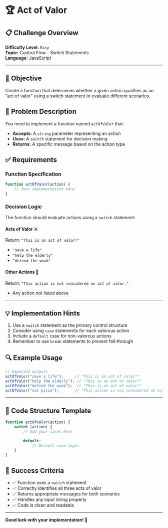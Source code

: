 # 🏆 Act of Valor

## 📋 Challenge Overview

**Difficulty Level:** `Easy`  
**Topic:** Control Flow - Switch Statements  
**Language:** JavaScript

---

## 🎯 Objective

Create a function that determines whether a given action qualifies as an "act of valor" using a switch statement to evaluate different scenarios.

## 📝 Problem Description

You need to implement a function named `actOfValor` that:

- **Accepts:** A `string` parameter representing an action
- **Uses:** A `switch` statement for decision making
- **Returns:** A specific message based on the action type

## ✅ Requirements

### Function Specification
```javascript
function actOfValor(action) {
    // Your implementation here
}
```

### Decision Logic

The function should evaluate actions using a `switch` statement:

#### Acts of Valor ⚔️
Return: `"This is an act of valor!"`

- `"save a life"`
- `"help the elderly"` 
- `"defend the weak"`

#### Other Actions 🚫
Return: `"This action is not considered an act of valor."`

- Any action not listed above

---

## 💡 Implementation Hints

1. Use a `switch` statement as the primary control structure
2. Consider using `case` statements for each valorous action
3. Include a `default` case for non-valorous actions
4. Remember to use `break` statements to prevent fall-through

## 🔍 Example Usage

```javascript
// Expected outputs
actOfValor("save a life");     // "This is an act of valor!"
actOfValor("help the elderly"); // "This is an act of valor!"
actOfValor("defend the weak");  // "This is an act of valor!"
actOfValor("eat pizza");       // "This action is not considered an act of valor."
```

---

## 🎨 Code Structure Template

```javascript
function actOfValor(action) {
    switch (action) {
        // Add your cases here
        
        default:
            // Default case logic
    }
}
```

## 🏅 Success Criteria

- ✅ Function uses a `switch` statement
- ✅ Correctly identifies all three acts of valor
- ✅ Returns appropriate messages for both scenarios
- ✅ Handles any input string properly
- ✅ Code is clean and readable

---

**Good luck with your implementation! 🚀**
